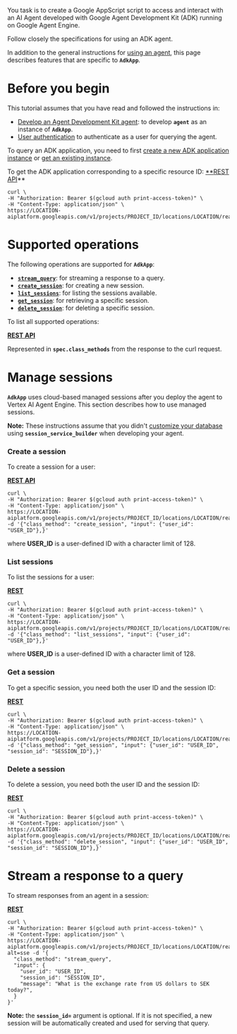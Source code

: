 You task is to create a Google AppScript script to access and interact with an AI Agent developed with Google Agent Development Kit (ADK) running on Google Agent Engine.

Follow closely the specifications for using an ADK agent.


In addition to the general instructions for [using an agent](https://cloud.google.com/vertex-ai/generative-ai/docs/agent-engine/use), this page describes features that are specific to **`AdkApp`**.

# Before you begin

This tutorial assumes that you have read and followed the instructions in:

- [Develop an Agent Development Kit agent](https://cloud.google.com/vertex-ai/generative-ai/docs/agent-engine/develop/adk): to develop **`agent`** as an instance of **`AdkApp`**.
- [User authentication](https://cloud.google.com/vertex-ai/generative-ai/docs/agent-engine/set-up#authentication) to authenticate as a user for querying the agent.

To query an ADK application, you need to first [create a new ADK application instance](https://cloud.google.com/vertex-ai/generative-ai/docs/agent-engine/deploy) or [get an existing instance](https://cloud.google.com/vertex-ai/generative-ai/docs/agent-engine/manage#get).

To get the ADK application corresponding to a specific resource ID:
[**](https://cloud.google.com/vertex-ai/generative-ai/docs/agent-engine/use/adk#python-requests-library)[REST API](https://cloud.google.com/vertex-ai/generative-ai/docs/agent-engine/use/adk#rest-api)**

```
curl \
-H "Authorization: Bearer $(gcloud auth print-access-token)" \
-H "Content-Type: application/json" \
https://LOCATION-aiplatform.googleapis.com/v1/projects/PROJECT_ID/locations/LOCATION/reasoningEngines/RESOURCE_ID
```

# Supported operations

The following operations are supported for **`AdkApp`**:

- [**`stream_query`**](https://cloud.google.com/vertex-ai/generative-ai/docs/agent-engine/use#stream-responses): for streaming a response to a query.
- [**`create_session`**](https://cloud.google.com/vertex-ai/generative-ai/docs/agent-engine/use/adk#create-session): for creating a new session.
- [**`list_sessions`**](https://cloud.google.com/vertex-ai/generative-ai/docs/agent-engine/use/adk#list-sessions): for listing the sessions available.
- [**`get_session`**](https://cloud.google.com/vertex-ai/generative-ai/docs/agent-engine/use/adk#get-session): for retrieving a specific session.
- [**`delete_session`**](https://cloud.google.com/vertex-ai/generative-ai/docs/agent-engine/use/adk#delete-session): for deleting a specific session.

To list all supported operations:

[**REST API**](https://cloud.google.com/vertex-ai/generative-ai/docs/agent-engine/use/adk#rest-api)

Represented in **`spec.class_methods`** from the response to the curl request.

# Manage sessions

**`AdkApp`** uses cloud-based managed sessions after you deploy the agent to Vertex AI Agent Engine. This section describes how to use managed sessions.

**Note:** These instructions assume that you didn't [customize your database](https://cloud.google.com/vertex-ai/generative-ai/docs/agent-engine/develop/adk#customize-database) using **`session_service_builder`** when developing your agent.

### Create a session

To create a session for a user:

[**REST API**](https://cloud.google.com/vertex-ai/generative-ai/docs/agent-engine/use/adk#rest-api)

```
curl \
-H "Authorization: Bearer $(gcloud auth print-access-token)" \
-H "Content-Type: application/json" \
https://LOCATION-aiplatform.googleapis.com/v1/projects/PROJECT_ID/locations/LOCATION/reasoningEngines/RESOURCE_ID:query -d '{"class_method": "create_session", "input": {"user_id": "USER_ID"},}'
```

where **USER_ID** is a user-defined ID with a character limit of 128.

### List sessions

To list the sessions for a user:

[**REST**](https://cloud.google.com/vertex-ai/generative-ai/docs/agent-engine/use/adk#rest)

```
curl \
-H "Authorization: Bearer $(gcloud auth print-access-token)" \
-H "Content-Type: application/json" \
https://LOCATION-aiplatform.googleapis.com/v1/projects/PROJECT_ID/locations/LOCATION/reasoningEngines/RESOURCE_ID:query -d '{"class_method": "list_sessions", "input": {"user_id": "USER_ID"},}'
```

where **USER_ID** is a user-defined ID with a character limit of 128.

### Get a session

To get a specific session, you need both the user ID and the session ID:

[**REST**](https://cloud.google.com/vertex-ai/generative-ai/docs/agent-engine/use/adk#rest)

```
curl \
-H "Authorization: Bearer $(gcloud auth print-access-token)" \
-H "Content-Type: application/json" \
https://LOCATION-aiplatform.googleapis.com/v1/projects/PROJECT_ID/locations/LOCATION/reasoningEngines/RESOURCE_ID:query -d '{"class_method": "get_session", "input": {"user_id": "USER_ID", "session_id": "SESSION_ID"},}'
```

### Delete a session

To delete a session, you need both the user ID and the session ID:

[**REST**](https://cloud.google.com/vertex-ai/generative-ai/docs/agent-engine/use/adk#rest)

```
curl \
-H "Authorization: Bearer $(gcloud auth print-access-token)" \
-H "Content-Type: application/json" \
https://LOCATION-aiplatform.googleapis.com/v1/projects/PROJECT_ID/locations/LOCATION/reasoningEngines/RESOURCE_ID:query -d '{"class_method": "delete_session", "input": {"user_id": "USER_ID", "session_id": "SESSION_ID"},}'
```

# Stream a response to a query

To stream responses from an agent in a session:

[**REST**](https://cloud.google.com/vertex-ai/generative-ai/docs/agent-engine/use/adk#rest)

```
curl \
-H "Authorization: Bearer $(gcloud auth print-access-token)" \
-H "Content-Type: application/json" \
https://LOCATION-aiplatform.googleapis.com/v1/projects/PROJECT_ID/locations/LOCATION/reasoningEngines/RESOURCE_ID:streamQuery?alt=sse -d '{
  "class_method": "stream_query",
  "input": {
    "user_id": "USER_ID",
    "session_id": "SESSION_ID",
    "message": "What is the exchange rate from US dollars to SEK today?",
  }
}'
```

**Note:** the **`session_id=`** argument is optional. If it is not specified, a new session will be automatically created and used for serving that query.